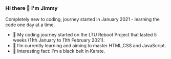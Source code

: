 ### Hi there 👋 I'm Jimmy ###
Completely new to coding, journey started in January 2021 - learning the code one day at a time. 

- 🔭 My coding journey started on the LTU Reboot Project that lasted 5 weeks (11th January to 11th February 2021).
- 🌱 I’m currently learning and aiming to master HTML,CSS and JavaScript.
- 🥋 Interesting fact: I'm a black belt in Karate.
